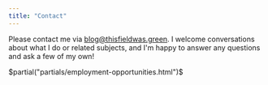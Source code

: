 ```yaml
---
title: "Contact"
---
```


Please contact me via [blog@thisfieldwas.green](mailto:blog@thisfieldwas.green). I welcome conversations about what I do or related subjects, and I'm happy to answer any questions and ask a few of my own!

$partial("partials/employment-opportunities.html")$
